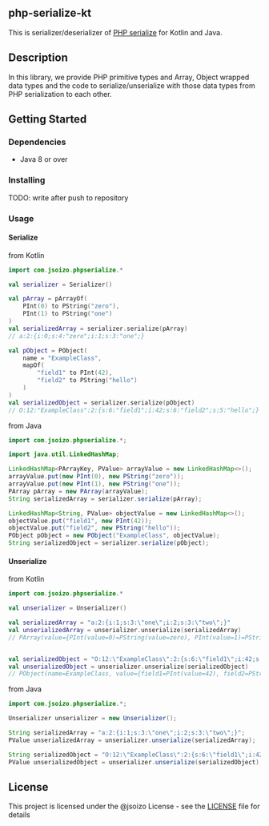 php-serialize-kt
---

This is serializer/deserializer of [PHP serialize](https://www.php.net/manual/en/function.serialize.php) for Kotlin and Java.

## Description

In this library, we provide PHP primitive types and Array, Object wrapped data types and the code to serialize/unserialize with those data types from PHP serialization to each other.

## Getting Started

### Dependencies

* Java 8 or over

### Installing

TODO: write after push to repository

### Usage

#### Serialize

from Kotlin

```kotlin
import com.jsoizo.phpserialize.*

val serializer = Serializer()

val pArray = pArrayOf(
    PInt(0) to PString("zero"),
    PInt(1) to PString("one")
)
val serializedArray = serializer.serialize(pArray)
// a:2:{i:0;s:4:"zero";i:1;s:3:"one";}

val pObject = PObject(
    name = "ExampleClass", 
    mapOf(
        "field1" to PInt(42),
        "field2" to PString("hello")
    )
)
val serializedObject = serializer.serialize(pObject)
// O:12:"ExampleClass":2:{s:6:"field1";i:42;s:6:"field2";s:5:"hello";}
```

from Java

```java
import com.jsoizo.phpserialize.*;

import java.util.LinkedHashMap;

LinkedHashMap<PArrayKey, PValue> arrayValue = new LinkedHashMap<>();
arrayValue.put(new PInt(0), new PString("zero"));
arrayValue.put(new PInt(1), new PString("one"));
PArray pArray = new PArray(arrayValue);
String serializedArray = serializer.serialize(pArray);

LinkedHashMap<String, PValue> objectValue = new LinkedHashMap<>();
objectValue.put("field1", new PInt(42));
objectValue.put("field2", new PString("hello"));
PObject pObject = new PObject("ExampleClass", objectValue);
String serializedObject = serializer.serialize(pObject);
```

#### Unserialize


from Kotlin

```kotlin
import com.jsoizo.phpserialize.*

val unserializer = Unserializer()

val serializedArray = "a:2:{i:1;s:3:\"one\";i:2;s:3:\"two\";}"
val unserializedArray = unserializer.unserialize(serializedArray)
// PArray(value={PInt(value=0)=PString(value=zero), PInt(value=1)=PString(value=one)})


val serializedObject = "O:12:\"ExampleClass\":2:{s:6:\"field1\";i:42;s:6:\"field2\";s:5:\"hello\";}"
val unserializedObject = unserializer.unserialize(serializedObject)
// PObject(name=ExampleClass, value={field1=PInt(value=42), field2=PString(value=hello)})
```

from Java

```java
import com.jsoizo.phpserialize.*;

Unserializer unserializer = new Unserializer();

String serializedArray = "a:2:{i:1;s:3:\"one\";i:2;s:3:\"two\";}";
PValue unserializedArray = unserializer.unserialize(serializedArray);

String serializedObject = "O:12:\"ExampleClass\":2:{s:6:\"field1\";i:42;s:6:\"field2\";s:5:\"hello\";}";
PValue unserializedObject = unserializer.unserialize(serializedObject);
```

## License

This project is licensed under the @jsoizo License - see the [LICENSE](./LICENSE) file for details
